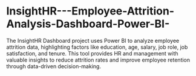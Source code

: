 # InsightHR---Employee-Attrition-Analysis-Dashboard-Power-BI-
The InsightHR Dashboard project uses Power BI to analyze employee attrition data, highlighting factors like education, age, salary, job role, job satisfaction, and tenure. This tool provides HR and management with valuable insights to reduce attrition rates and improve employee retention through data-driven decision-making.
